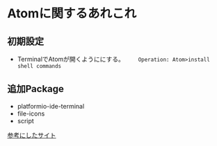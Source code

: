 # Atomに関するあれこれ
## 初期設定
* TerminalでAtomが開くようににする。
　　```Operation: Atom>install shell commands```


## 追加Package
* platformio-ide-terminal
* file-icons
* script



[参考にしたサイト](https://qiita.com/yoshizaki_kkgk/items/4663148a2b3ca078ddbc)
